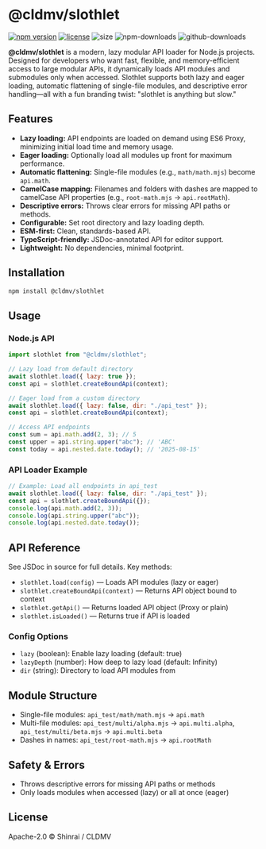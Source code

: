 # @cldmv/slothlet

[![npm version](https://img.shields.io/npm/v/@cldmv/slothlet.svg)](https://www.npmjs.com/package/@cldmv/slothlet)
[![license](https://img.shields.io/github/license/CLDMV/slothlet.svg)](LICENSE)
![size](https://img.shields.io/npm/unpacked-size/@cldmv/slothlet.svg)
![npm-downloads](https://img.shields.io/npm/dm/@cldmv/slothlet.svg)
![github-downloads](https://img.shields.io/github/downloads/CLDMV/slothlet/total)

**@cldmv/slothlet** is a modern, lazy modular API loader for Node.js projects. Designed for developers who want fast, flexible, and memory-efficient access to large modular APIs, it dynamically loads API modules and submodules only when accessed. Slothlet supports both lazy and eager loading, automatic flattening of single-file modules, and descriptive error handling—all with a fun branding twist: "slothlet is anything but slow."

## Features

- **Lazy loading:** API endpoints are loaded on demand using ES6 Proxy, minimizing initial load time and memory usage.
- **Eager loading:** Optionally load all modules up front for maximum performance.
- **Automatic flattening:** Single-file modules (e.g., `math/math.mjs`) become `api.math`.
- **CamelCase mapping:** Filenames and folders with dashes are mapped to camelCase API properties (e.g., `root-math.mjs` → `api.rootMath`).
- **Descriptive errors:** Throws clear errors for missing API paths or methods.
- **Configurable:** Set root directory and lazy loading depth.
- **ESM-first:** Clean, standards-based API.
- **TypeScript-friendly:** JSDoc-annotated API for editor support.
- **Lightweight:** No dependencies, minimal footprint.

## Installation

```sh
npm install @cldmv/slothlet
```

## Usage

### Node.js API

```js
import slothlet from "@cldmv/slothlet";

// Lazy load from default directory
await slothlet.load({ lazy: true });
const api = slothlet.createBoundApi(context);

// Eager load from a custom directory
await slothlet.load({ lazy: false, dir: "./api_test" });
const api = slothlet.createBoundApi(context);

// Access API endpoints
const sum = api.math.add(2, 3); // 5
const upper = api.string.upper("abc"); // 'ABC'
const today = api.nested.date.today(); // '2025-08-15'
```

### API Loader Example

```js
// Example: Load all endpoints in api_test
await slothlet.load({ lazy: false, dir: "./api_test" });
const api = slothlet.createBoundApi({});
console.log(api.math.add(2, 3));
console.log(api.string.upper("abc"));
console.log(api.nested.date.today());
```

## API Reference

See JSDoc in source for full details. Key methods:

- `slothlet.load(config)` — Loads API modules (lazy or eager)
- `slothlet.createBoundApi(context)` — Returns API object bound to context
- `slothlet.getApi()` — Returns loaded API object (Proxy or plain)
- `slothlet.isLoaded()` — Returns true if API is loaded

### Config Options

- `lazy` (boolean): Enable lazy loading (default: true)
- `lazyDepth` (number): How deep to lazy load (default: Infinity)
- `dir` (string): Directory to load API modules from

## Module Structure

- Single-file modules: `api_test/math/math.mjs` → `api.math`
- Multi-file modules: `api_test/multi/alpha.mjs` → `api.multi.alpha`, `api_test/multi/beta.mjs` → `api.multi.beta`
- Dashes in names: `api_test/root-math.mjs` → `api.rootMath`

## Safety & Errors

- Throws descriptive errors for missing API paths or methods
- Only loads modules when accessed (lazy) or all at once (eager)

## License

Apache-2.0 © Shinrai / CLDMV
